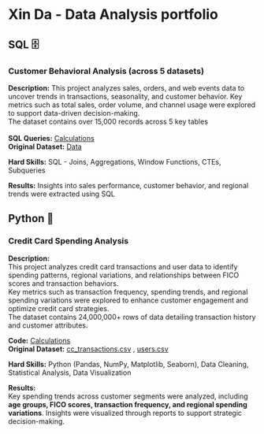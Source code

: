# Xin Da - Data Analysis portfolio

## SQL 🗄️ 

### Customer Behavioral Analysis (across 5 datasets)

**Description:** This project analyzes sales, orders, and web events data to uncover trends in transactions, seasonality, and customer behavior. Key metrics such as total sales, order volume, and channel usage were explored to support data-driven decision-making. <br>
The dataset contains over 15,000 records across 5 key tables <br><br>
**SQL Queries:** [Calculations](https://github.com/xindalok/Sales_and_Customer_Insights_for_Business_Growth------SQL) <br>
**Original Dataset:** [Data](https://github.com/xindalok/Sales_and_Customer_Insights_for_Business_Growth------SQL/blob/15216838c89b229621eeae559c0c6c4900fd6a91/dataset/Parch%20and%20Posey%20file.txt)

**Hard Skills:** SQL - Joins, Aggregations, Window Functions, CTEs, Subqueries  

**Results:** Insights into sales performance, customer behavior, and regional trends were extracted using SQL

## Python 🐍

### Credit Card Spending Analysis  

**Description:**  
This project analyzes credit card transactions and user data to identify spending patterns, regional variations, and relationships between FICO scores and transaction behaviors. <br>
Key metrics such as transaction frequency, spending trends, and regional spending variations were explored to enhance customer engagement and optimize credit card strategies.  
The dataset contains 24,000,000+ rows of data detailing transaction history and customer attributes.  

**Code:** [Calculations](https://github.com/xindalok/Credit-Card-Transaction-Analysis-Spending-Insights---Python/blob/2fc721d948d24f14a85c6e9f28cb8e3a87ecafe9/Credit%20Card%20Transactions.ipynb) <br>
**Original Dataset:** [cc_transactions.csv](credit-card-spending-dashboard.xlsx) , [users.csv](https://github.com/xindalok/Credit-Card-Transaction-Analysis-Spending-Insights---Python/blob/2fc721d948d24f14a85c6e9f28cb8e3a87ecafe9/datasets/users.csv)

**Hard Skills:** Python (Pandas, NumPy, Matplotlib, Seaborn), Data Cleaning, Statistical Analysis, Data Visualization  

**Results:**  
Key spending trends across customer segments were analyzed, including **age groups, FICO scores, transaction frequency, and regional spending variations**. Insights were visualized through reports to support strategic decision-making.  
